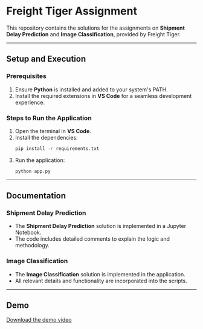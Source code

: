 # Freight Tiger Assignment

This repository contains the solutions for the assignments on **Shipment Delay Prediction** and **Image Classification**, provided by Freight Tiger.

---

## Setup and Execution

### Prerequisites
1. Ensure **Python** is installed and added to your system's PATH.
2. Install the required extensions in **VS Code** for a seamless development experience.

### Steps to Run the Application
1. Open the terminal in **VS Code**.
2. Install the dependencies:
   ```bash
   pip install -r requirements.txt
   ```
3. Run the application:
   ```bash
   python app.py
   ```

---

## Documentation

### Shipment Delay Prediction
- The **Shipment Delay Prediction** solution is implemented in a Jupyter Notebook.
- The code includes detailed comments to explain the logic and methodology.

### Image Classification
- The **Image Classification** solution is implemented in the application.
- All relevant details and functionality are incorporated into the scripts.

---

## Demo

[Download the demo video](Shipment_delay_prediction.mp4)







